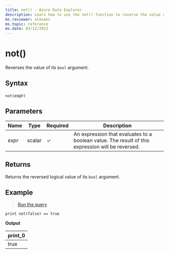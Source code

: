 ```yaml
---
title: not() - Azure Data Explorer
description: Learn how to use the not() function to reverse the value of its boolean argument.
ms.reviewer: alexans
ms.topic: reference
ms.date: 03/12/2023
---
```

# not()

Reverses the value of its `bool` argument.

## Syntax

`not(`*expr*`)`

## Parameters

| Name | Type | Required | Description |
|--|--|--|--|
|*expr*|scalar|&check;|An expression that evaluates to a boolean value. The result of this expression will be reversed.|

## Returns

Returns the reversed logical value of its `bool` argument.

## Example

> <a href="https://dataexplorer.azure.com/clusters/help/databases/Samples?query=H4sIAAAAAAAAAysoyswrUcjLL9FIS8wpTtVUsLVVKCkqTQUAozQnchgAAAA=" target="_blank">Run the query</a>

```kusto
print not(false) == true
```

**Output**

|print_0|
|--|
|true|
